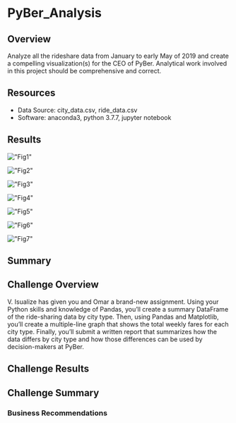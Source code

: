 # PyBer_Analysis

## Overview
Analyze all the rideshare data from January to early May of 2019 and create a compelling visualization(s) for the CEO of PyBer. Analytical work involved in this project should be comprehensive and correct.


## Resources
- Data Source: city_data.csv, ride_data.csv
- Software: anaconda3, python 3.7.7, jupyter notebook


## Results

!["Fig1"](./Resources/Fig1.png "Fig1")

!["Fig2"](./Resources/Fig1.png "Fig2")

!["Fig3"](./Resources/Fig1.png "Fig3")

!["Fig4"](./Resources/Fig1.png "Fig4")

!["Fig5"](./Resources/Fig1.png "Fig5")

!["Fig6"](./Resources/Fig1.png "Fig6")

!["Fig7"](./Resources/Fig1.png "Fig7")


## Summary

## Challenge Overview

V. Isualize has given you and Omar a brand-new assignment. Using your Python skills and knowledge of Pandas, you’ll create a summary DataFrame of the ride-sharing data by city type. Then, using Pandas and Matplotlib, you’ll create a multiple-line graph that shows the total weekly fares for each city type. Finally, you’ll submit a written report that summarizes how the data differs by city type and how those differences can be used by decision-makers at PyBer.

## Challenge Results

## Challenge Summary

### Business Recommendations 
